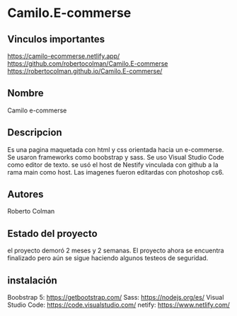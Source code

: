 # Camilo.E-commerse

## Vinculos importantes
https://camilo-ecommerse.netlify.app/
https://github.com/robertocolman/Camilo.E-commerse
https://robertocolman.github.io/Camilo.E-commerse/

## Nombre
Camilo e-commerse

## Descripcion
Es una pagina maquetada con html y css orientada hacia un e-commerse. Se usaron frameworks como boobstrap y sass. Se uso Visual Studio Code como editor de texto. se usó el host de Nestify vinculada con github a la rama main como host. Las imagenes fueron editardas con photoshop cs6.

## Autores
Roberto Colman

## Estado del proyecto
el proyecto demoró 2 meses y 2 semanas. El proyecto ahora se encuentra finalizado pero aún se sigue haciendo algunos testeos de seguridad.

## instalación
Boobstrap 5: https://getbootstrap.com/
Sass: https://nodejs.org/es/
Visual Studio Code: https://code.visualstudio.com/
netify: https://www.netlify.com/
